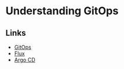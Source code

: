 # Understanding GitOps

## Links
- [GitOps](https://www.gitops.tech/)
- [Flux](https://fluxcd.io/)
- [Argo CD](https://argoproj.github.io/cd/)
